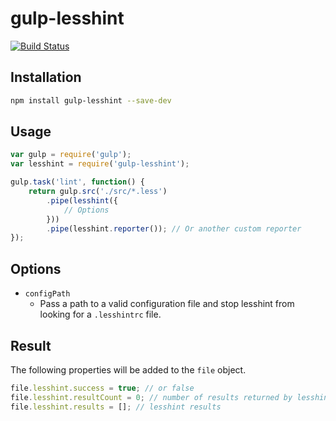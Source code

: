 # gulp-lesshint
[![Build Status](https://travis-ci.org/lesshint/gulp-lesshint.svg?branch=master)](https://travis-ci.org/lesshint/gulp-lesshint)

## Installation
```bash
npm install gulp-lesshint --save-dev
```

## Usage
```js
var gulp = require('gulp');
var lesshint = require('gulp-lesshint');

gulp.task('lint', function() {
    return gulp.src('./src/*.less')
        .pipe(lesshint({
            // Options
        }))
        .pipe(lesshint.reporter()); // Or another custom reporter
});
```

## Options
* `configPath`
    * Pass a path to a valid configuration file and stop lesshint from looking for a `.lesshintrc` file.

## Result
The following properties will be added to the `file` object.

```js
file.lesshint.success = true; // or false
file.lesshint.resultCount = 0; // number of results returned by lesshint
file.lesshint.results = []; // lesshint results
```
